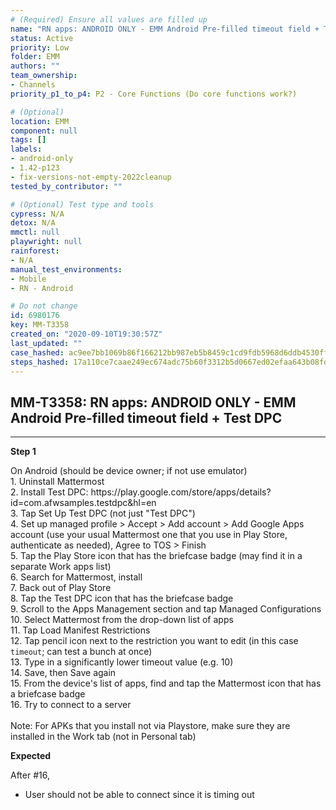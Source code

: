 ```yaml
---
# (Required) Ensure all values are filled up
name: "RN apps: ANDROID ONLY - EMM Android Pre-filled timeout field + Test DPC"
status: Active
priority: Low
folder: EMM
authors: ""
team_ownership: 
- Channels
priority_p1_to_p4: P2 - Core Functions (Do core functions work?)

# (Optional)
location: EMM
component: null
tags: []
labels: 
- android-only
- 1.42-p123
- fix-versions-not-empty-2022cleanup
tested_by_contributor: ""

# (Optional) Test type and tools
cypress: N/A
detox: N/A
mmctl: null
playwright: null
rainforest: 
- N/A
manual_test_environments: 
- Mobile
- RN - Android

# Do not change
id: 6980176
key: MM-T3358
created_on: "2020-09-10T19:30:57Z"
last_updated: ""
case_hashed: ac9ee7bb1069b86f166212bb987eb5b8459c1cd9fdb5968d6ddb4530ff5ba1d814921ce58105fb808ca2e8e6eeec2c72
steps_hashed: 17a110ce7caae249ec674adc75b60f3312b5d0667ed02efaa643b08fdf90c6647e21da699f668561f0aa7f55a7a75813
---
```


<!-- (Auto-generated) Based on frontmatter's "key" and "name" -->

## MM-T3358: RN apps: ANDROID ONLY - EMM Android Pre-filled timeout field + Test DPC

---

**Step 1**

On Android (should be device owner; if not use emulator)\
1\. Uninstall Mattermost\
2\. Install Test DPC: https\://play.google.com/store/apps/details?id=com.afwsamples.testdpc\&hl=en\
3\. Tap Set Up Test DPC (not just "Test DPC")\
4\. Set up managed profile > Accept > Add account > Add Google Apps account (use your usual Mattermost one that you use in Play Store, authenticate as needed), Agree to TOS > Finish\
5\. Tap the Play Store icon that has the briefcase badge (may find it in a separate Work apps list)\
6\. Search for Mattermost, install\
7\. Back out of Play Store\
8\. Tap the Test DPC icon that has the briefcase badge\
9\. Scroll to the Apps Management section and tap Managed Configurations\
10\. Select Mattermost from the drop-down list of apps\
11\. Tap Load Manifest Restrictions\
12\. Tap pencil icon next to the restriction you want to edit (in this case `timeout`; can test a bunch at once)\
13\. Type in a significantly lower timeout value (e.g. 10)\
14\. Save, then Save again\
15\. From the device's list of apps, find and tap the Mattermost icon that has a briefcase badge\
16\. Try to connect to a server\
\
Note: For APKs that you install not via Playstore, make sure they are installed in the Work tab (not in Personal tab)

**Expected**

After #16,

- User should not be able to connect since it is timing out
